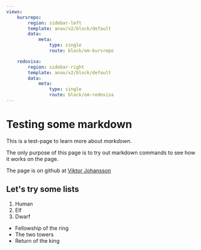 ```yaml
---
views:
    kursrepo:
        region: sidebar-left
        template: anax/v2/block/default
        data:
            meta:
                type: single
                route: block/om-kursrepo

    redovisa:
        region: sidebar-right
        template: anax/v2/block/default
        data:
            meta:
                type: single
                route: block/om-redovisa
---
```

Testing some markdown
=========================

This is a test-page to learn more about *markdown*.

The only purpose of this page is to try out markdown commands to see how it works on the page.

The page is on github at [Viktor Johansson](https://github.com/vijo18/designv2)

Let's try some lists
-----------------------

1. Human
2. Elf
3. Dwarf

* Fellowship of the ring
* The two towers
* Return of the king
